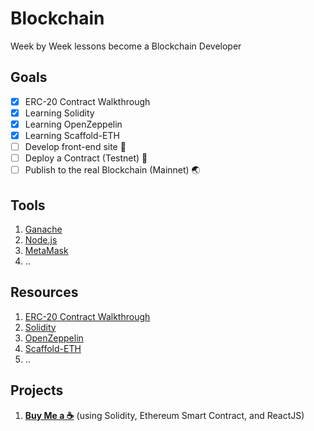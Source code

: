 # Blockchain
Week by Week lessons become a Blockchain Developer

## Goals
- [x] ERC-20 Contract Walkthrough
- [x] Learning Solidity
- [x] Learning OpenZeppelin
- [x] Learning Scaffold-ETH
- [ ] Develop front-end site 🏡
- [ ] Deploy a Contract (Testnet) 🚀
- [ ] Publish to the real Blockchain (Mainnet) 🌏

## Tools
1. [Ganache](https://trufflesuite.com/ganache/)
2. [Node.js](https://nodejs.org/en/)
3. [MetaMask](https://metamask.io/download.html)
4. ..

## Resources
1. [ERC-20 Contract Walkthrough](https://ethereum.org/id/developers/tutorials/erc20-annotated-code/)
2. [Solidity](https://docs.soliditylang.org/)
3. [OpenZeppelin](https://docs.openzeppelin.com/openzeppelin/)
4. [Scaffold-ETH](https://github.com/scaffold-eth/scaffold-eth)
5. ..

## Projects
1. **[Buy Me a ☕️](https://github.com/fadhiilrachman/buymeacoffee)** (using Solidity, Ethereum Smart Contract, and ReactJS)
